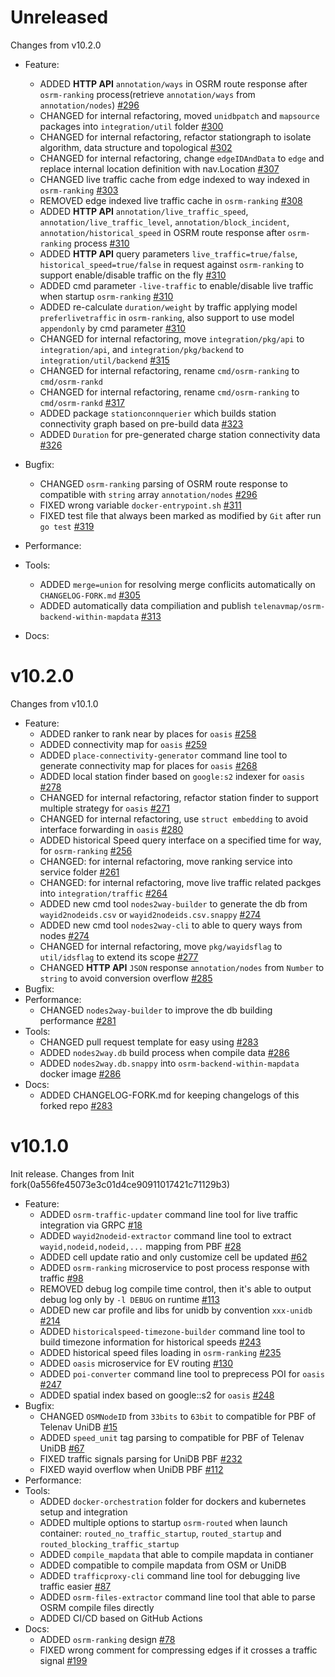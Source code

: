 
# Unreleased
Changes from v10.2.0      
- Feature:    
  - ADDED **HTTP API** `annotation/ways` in OSRM route response after `osrm-ranking` process(retrieve `annotation/ways` from `annotation/nodes`) [#296](https://github.com/Telenav/osrm-backend/pull/296)    
  - CHANGED for internal refactoring, moved `unidbpatch` and `mapsource` packages into `integration/util` folder [#300](https://github.com/Telenav/osrm-backend/pull/300)
  - CHANGED for internal refactoring, refactor stationgraph to isolate algorithm, data structure and topological [#302](https://github.com/Telenav/osrm-backend/pull/302)
  - CHANGED for internal refactoring, change `edgeIDAndData` to `edge` and replace internal location definition with nav.Location [#307](https://github.com/Telenav/osrm-backend/pull/307)
  - CHANGED live traffic cache from edge indexed to way indexed in `osrm-ranking` [#303](https://github.com/Telenav/osrm-backend/pull/303)
  - REMOVED edge indexed live traffic cache in `osrm-ranking` [#308](https://github.com/Telenav/osrm-backend/pull/308)
  - ADDED **HTTP API** `annotation/live_traffic_speed`, `annotation/live_traffic_level`, `annotation/block_incident`, `annotation/historical_speed` in OSRM route response after `osrm-ranking` process [#310](https://github.com/Telenav/osrm-backend/pull/310)    
  - ADDED **HTTP API** query parameters `live_traffic=true/false`, `historical_speed=true/false` in request against `osrm-ranking` to support enable/disable traffic on the fly [#310](https://github.com/Telenav/osrm-backend/pull/310)      
  - ADDED cmd parameter `-live-traffic` to enable/disable live traffic when startup `osrm-ranking` [#310](https://github.com/Telenav/osrm-backend/pull/310)      
  - ADDED re-calculate `duration/weight` by traffic applying model `preferlivetraffic` in `osrm-ranking`, also support to use model `appendonly` by cmd parameter [#310](https://github.com/Telenav/osrm-backend/pull/310)    
  - CHANGED for internal refactoring, move `integration/pkg/api` to `integration/api`, and `integration/pkg/backend` to `integration/util/backend` [#315](https://github.com/Telenav/osrm-backend/pull/315)
  - CHANGED for internal refactoring, rename `cmd/osrm-ranking` to `cmd/osrm-rankd` []()
  - CHANGED for internal refactoring, rename `cmd/osrm-ranking` to `cmd/osrm-rankd` [#317](https://github.com/Telenav/osrm-backend/pull/317)
  - ADDED package `stationconnquerier` which builds station connectivity graph based on pre-build data [#323](https://github.com/Telenav/osrm-backend/pull/323)
  - ADDED `Duration` for pre-generated charge station connectivity data [#326](https://github.com/Telenav/osrm-backend/issues/326)

- Bugfix:    
  - CHANGED `osrm-ranking` parsing of OSRM route response to compatible with `string` array `annotation/nodes` [#296](https://github.com/Telenav/osrm-backend/pull/296)     
  - FIXED wrong variable `docker-entrypoint.sh` [#311](https://github.com/Telenav/osrm-backend/pull/311)
  - FIXED test file that always been marked as modified by `Git` after run `go test` [#319](https://github.com/Telenav/osrm-backend/pull/319)
- Performance:    
- Tools:    
  - ADDED `merge=union` for resolving merge conflicits automatically on `CHANGELOG-FORK.md` [#305](https://github.com/Telenav/osrm-backend/pull/305)
  - ADDED automatically data compiliation and publish `telenavmap/osrm-backend-within-mapdata` [#313](https://github.com/Telenav/osrm-backend/pull/313)
- Docs:    


# v10.2.0
Changes from v10.1.0      
- Feature:    
  - ADDED ranker to rank near by places for `oasis` [#258](https://github.com/Telenav/osrm-backend/pull/258)
  - ADDED connectivity map for `oasis` [#259](https://github.com/Telenav/osrm-backend/pull/259)
  - ADDED `place-connectivity-generator` command line tool to generate connectivity map for places for `oasis` [#268](https://github.com/Telenav/osrm-backend/pull/268)
  - ADDED local station finder based on `google:s2` indexer for `oasis` [#278](https://github.com/Telenav/osrm-backend/pull/278)
  - CHANGED for internal refactoring, refactor station finder to support multiple strategy for `oasis` [#271](https://github.com/Telenav/osrm-backend/pull/271)
  - CHANGED for internal refactoring, use `struct embedding` to avoid interface forwarding in `oasis` [#280](https://github.com/Telenav/osrm-backend/pull/280)
  - ADDED historical Speed query interface on a specified time for way, for `osrm-ranking` [#256](https://github.com/Telenav/osrm-backend/pull/256)
  - CHANGED: for internal refactoring, move ranking service into service folder [#261](https://github.com/Telenav/osrm-backend/pull/261)
  - CHANGED: for internal refactoring, move live traffic related packges into `integration/traffic` [#264](https://github.com/Telenav/osrm-backend/pull/264)
  - ADDED new cmd tool `nodes2way-builder` to generate the db from `wayid2nodeids.csv` or `wayid2nodeids.csv.snappy` [#274](https://github.com/Telenav/osrm-backend/pull/274)
  - ADDED new cmd tool `nodes2way-cli` to able to query ways from nodes [#274](https://github.com/Telenav/osrm-backend/pull/274)
  - CHANGED for internal refactoring, move `pkg/wayidsflag` to `util/idsflag` to extend its scope [#277](https://github.com/Telenav/osrm-backend/pull/277)
  - CHANGED **HTTP API** `JSON` response `annotation/nodes` from `Number` to `string` to avoid conversion overflow [#285](https://github.com/Telenav/osrm-backend/pull/285)    
- Bugfix:    
- Performance:    
  - CHANGED `nodes2way-builder` to improve the db building performance [#281](https://github.com/Telenav/osrm-backend/pull/281)
- Tools:    
  - CHANGED pull request template for easy using [#283](https://github.com/Telenav/osrm-backend/pull/283)     
  - ADDED `nodes2way.db` build process when compile data [#286](https://github.com/Telenav/osrm-backend/pull/286)     
  - ADDED `nodes2way.db.snappy` into `osrm-backend-within-mapdata` docker image [#286](https://github.com/Telenav/osrm-backend/pull/286)    
- Docs:    
  - ADDED CHANGELOG-FORK.md for keeping changelogs of this forked repo [#283](https://github.com/Telenav/osrm-backend/pull/283)

# v10.1.0
Init release. Changes from Init fork(0a556fe45073e3c01d4ce90911017421c71129b3)
- Feature:    
  - ADDED `osrm-traffic-updater` command line tool for live traffic integration via GRPC [#18](https://github.com/Telenav/osrm-backend/pull/18)
  - ADDED `wayid2nodeid-extractor` command line tool to extract `wayid,nodeid,nodeid,...` mapping from PBF [#28](https://github.com/Telenav/osrm-backend/pull/28)    
  - ADDED cell update ratio and only customize cell be updated [#62](https://github.com/Telenav/osrm-backend/pull/62)
  - ADDED `osrm-ranking` microservice to post process response with traffic [#98](https://github.com/Telenav/osrm-backend/pull/98)
  - REMOVED debug log compile time control, then it's able to output debug log only by `-l DEBUG` on runtime [#113](https://github.com/Telenav/osrm-backend/pull/113)     
  - ADDED new car profile and libs for unidb by convention `xxx-unidb` [#214](https://github.com/Telenav/osrm-backend/pull/214)
  - ADDED `historicalspeed-timezone-builder` command line tool to build timezone information for historical speeds [#243](https://github.com/Telenav/osrm-backend/pull/243)
  - ADDED historical speed files loading in `osrm-ranking` [#235](https://github.com/Telenav/osrm-backend/pull/235)
  - ADDED `oasis` microservice for EV routing [#130](https://github.com/Telenav/osrm-backend/pull/130)
  - ADDED `poi-converter` command line tool to preprecess POI for `oasis` [#247](https://github.com/Telenav/osrm-backend/pull/247)
  - ADDED spatial index based on google::s2 for `oasis` [#248](https://github.com/Telenav/osrm-backend/pull/248)
- Bugfix:    
  - CHANGED `OSMNodeID` from `33bits` to `63bit` to compatible for PBF of Telenav UniDB [#15](https://github.com/Telenav/osrm-backend/pull/15)
  - ADDED `speed_unit` tag parsing to compatible for PBF of Telenav UniDB [#67](https://github.com/Telenav/osrm-backend/pull/67)
  - FIXED traffic signals parsing for UniDB PBF [#232](https://github.com/Telenav/osrm-backend/pull/232)
  - FIXED wayid overflow when UniDB PBF [#112](https://github.com/Telenav/osrm-backend/pull/112)
- Performance:    
- Tools:    
  - ADDED `docker-orchestration` folder for dockers and kubernetes setup and integration        
  - ADDED multiple options to startup `osrm-routed` when launch container: `routed_no_traffic_startup`, `routed_startup` and `routed_blocking_traffic_startup`    
  - ADDED `compile_mapdata` that able to compile mapdata in contianer      
  - ADDED compatible to compile mapdata from OSM or UniDB  
  - ADDED `trafficproxy-cli` command line tool for debugging live traffic easier [#87](https://github.com/Telenav/osrm-backend/pull/87)
  - ADDED `osrm-files-extractor` command line tool that able to parse OSRM compile files directly     
  - ADDED CI/CD based on GitHub Actions
- Docs:    
  - ADDED `osrm-ranking` design [#78](https://github.com/Telenav/osrm-backend/pull/78)
  - FIXED wrong comment for compressing edges if it crosses a traffic signal [#199](https://github.com/Telenav/osrm-backend/pull/199)

